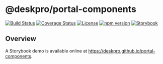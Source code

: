 @deskpro/portal-components
=================

[![Build Status](https://travis-ci.org/deskpro/portal-components.svg?branch=master)](https://travis-ci.org/deskpro/portal-components)
[![Coverage Status](https://coveralls.io/repos/github/deskpro/portal-components/badge.svg)](https://coveralls.io/github/deskpro/portal-components)
[![License](https://img.shields.io/badge/License-BSD%203--Clause-blue.svg)](https://github.com/deskpro/portal-components/blob/master/LICENSE)
[![npm version](https://img.shields.io/npm/v/@deskpro/portal-components.svg?style=flat)](https://www.npmjs.com/package/@deskpro/portal-components)
[![Storybook](https://github.com/storybooks/press/raw/master/badges/storybook.svg?sanitize=true)](https://deskpro.github.io/portal-components)

## Overview

A Storybook demo is available online at https://deskpro.github.io/portal-components.